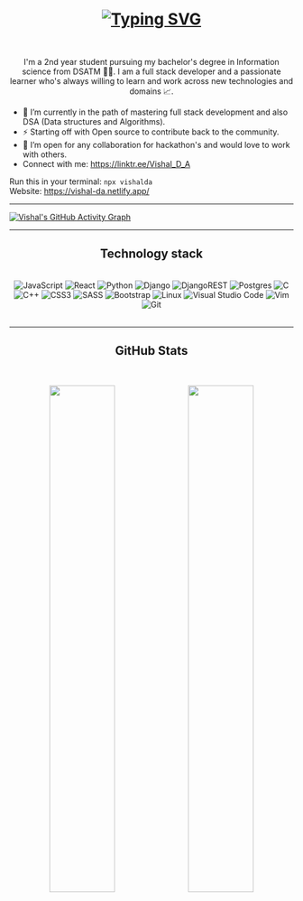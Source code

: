 <div align="center">

# [![Typing SVG](https://readme-typing-svg.herokuapp.com?color=F7F7F7&size=30&center=true&lines=Hey+there!+👋)](https://git.io/typing-svg)

</br>

I'm a 2nd year student pursuing my bachelor's degree in Information science from DSATM 👨‍💻. I am a full stack developer and a passionate learner who's always willing to learn and work across new technologies and domains 📈.

</div>

<div align="right">

</div>

- 🌱 I’m currently in the path of mastering full stack development and also DSA (Data structures and Algorithms).
- ⚡ Starting off with Open source to contribute back to the community.
- 👯 I’m open for any collaboration for hackathon's and would love to work with others.
- Connect with me: https://linktr.ee/Vishal_D_A

Run this in your terminal: `npx vishalda`
</br>
Website: https://vishal-da.netlify.app/

---

[![Vishal's GitHub Activity Graph](https://activity-graph.herokuapp.com/graph?username=vishalda&theme=xcode)](https://git.io/vishalda)

---

<div align="center">

## Technology stack

</br>

<img alt="JavaScript" src="https://img.shields.io/badge/javascript-%23323330.svg?style=for-the-badge&logo=javascript&logoColor=%23F7DF1E"/>

<img alt="React" src="https://img.shields.io/badge/react-%2320232a.svg?style=for-the-badge&logo=react&logoColor=%2361DAFB"/>

<img alt="Python" src="https://img.shields.io/badge/python-%2314354C.svg?style=for-the-badge&logo=python&logoColor=white"/>

<img alt="Django" src="https://img.shields.io/badge/django-%23092E20.svg?style=for-the-badge&logo=django&logoColor=white"/>

<img alt="DjangoREST" src="https://img.shields.io/badge/DJANGO-REST-ff1709?style=for-the-badge&logo=django&logoColor=white&color=ff1709&labelColor=gray"/>

<img alt="Postgres" src ="https://img.shields.io/badge/postgres-%23316192.svg?style=for-the-badge&logo=postgresql&logoColor=white"/>

<img alt="C" src="https://img.shields.io/badge/c-%2300599C.svg?style=for-the-badge&logo=c&logoColor=white"/>

<img alt="C++" src="https://img.shields.io/badge/c++-%2300599C.svg?style=for-the-badge&logo=c%2B%2B&logoColor=white"/>

<img alt="CSS3" src="https://img.shields.io/badge/css3-%231572B6.svg?style=for-the-badge&logo=css3&logoColor=white"/>

<img alt="SASS" src="https://img.shields.io/badge/SASS-hotpink.svg?style=for-the-badge&logo=SASS&logoColor=white"/>

<img alt="Bootstrap" src="https://img.shields.io/badge/bootstrap-%23563D7C.svg?style=for-the-badge&logo=bootstrap&logoColor=white"/>

<img alt="Linux" src="https://img.shields.io/badge/Linux-FCC624?style=for-the-badge&logo=linux&logoColor=black">

<img alt="Visual Studio Code" src="https://img.shields.io/badge/VisualStudioCode-0078d7.svg?style=for-the-badge&logo=visual-studio-code&logoColor=white"/>

<img alt="Vim" src="https://img.shields.io/badge/VIM-%2311AB00.svg?style=for-the-badge&logo=vim&logoColor=white"/>

<img alt="Git" src="https://img.shields.io/badge/git-%23F05033.svg?style=for-the-badge&logo=git&logoColor=white"/>

</br>
</br>

---

## GitHub Stats

</br>

</div>
  
<p align="center">
	
  <img width="48%" src="https://github-readme-stats.vercel.app/api?username=vishalda&show_icons=true&theme=synthwave" />
  <img width="48%" src="https://github-readme-streak-stats.herokuapp.com/?user=vishalda&theme=synthwave" />

</p>
